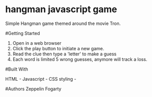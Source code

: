 # hangman javascript game

Simple Hangman game themed around the movie Tron.

#Getting Started

1. Open in a web browser
2. Click the play button to initiate a new game.
3. Read the clue then type a 'letter' to make a guess
4. Each word is limited 5 wrong guesses, anymore will track a loss.


#Built With

HTML -
Javascript -
CSS styling -


#Authors
Zeppelin Fogarty